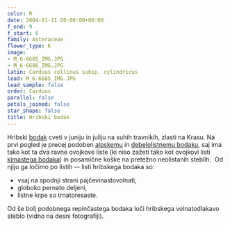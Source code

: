 ```yaml
---
color: R
date: 2004-01-11 00:00:00+00:00
f_end: 9
f_start: 6
family: Asteraceae
flower_type: K
image:
- M_6-6685_IMG.JPG
- M_6-6686_IMG.JPG
latin: Carduus collinus subsp. cylindricus
lead: M_6-6685_IMG.JPG
lead_sample: false
order: Carduus
parallel: false
petals_joined: false
star_shape: false
title: Hribski bodak
---
```

Hribski [bodak](../genus/carduus/) cveti v juniju in juliju na suhih travnikih, zlasti na Krasu. Na prvi pogled je precej podoben [alpskemu](../carduusdefloratusssp.defloratus/) in [debelolistnemu bodaku](../carduuscrassifoliusssp.crassifolius/), saj ima tako kot ta dva ravne ovojkove liste (ki niso zažeti tako kot ovojkovi listi [kimastega bodaka](../carduusnutansssp.nutans/)) in posamične koške na pretežno neolistanih steblih.  Od njiju ga ločimo po listih -- listi hribskega bodaka so:

-   vsaj na spodnji strani pajčevinastovolnati,
-   globoko pernato deljeni,
-   listne krpe so trnatoresaste.

Od še bolj podobnega repinčastega bodaka loči hribskega volnatodlakavo steblo (vidno na desni fotografiji).

